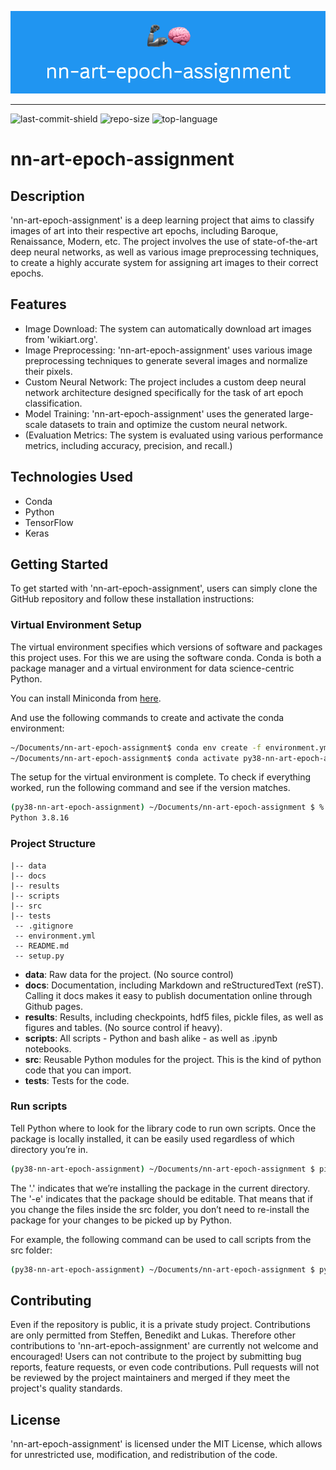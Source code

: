 ![banner](https://github.com/yonwalone/nn-art-epoch-assignment/blob/main/banner.png?raw=true)

--------------------
  ![last-commit-shield](https://img.shields.io/github/last-commit/yonwalone/nn-art-epoch-assignment?style=flat-square)   ![repo-size](https://img.shields.io/github/repo-size/yonwalone/nn-art-epoch-assignment?style=flat-square)     ![top-language](https://img.shields.io/github/languages/top/yonwalone/nn-art-epoch-assignment?style=flat-square)

# nn-art-epoch-assignment

## Description
 'nn-art-epoch-assignment' is a deep learning project that aims to classify images of art into their respective art epochs, including Baroque, Renaissance, Modern, etc. The project involves the use of state-of-the-art deep neural networks, as well as various image preprocessing techniques, to create a highly accurate system for assigning art images to their correct epochs.

## Features
* Image Download: The system can automatically download art images from 'wikiart.org'.
* Image Preprocessing: 'nn-art-epoch-assignment' uses various image preprocessing techniques to generate several images and normalize their pixels.
* Custom Neural Network: The project includes a custom deep neural network architecture designed specifically for the task of art epoch classification.
* Model Training: 'nn-art-epoch-assignment' uses the generated large-scale datasets to train and optimize the custom neural network.
* (Evaluation Metrics: The system is evaluated using various performance metrics, including accuracy, precision, and recall.)

## Technologies Used
* Conda
* Python
* TensorFlow
* Keras

## Getting Started
To get started with 'nn-art-epoch-assignment', users can simply clone the GitHub repository and follow these installation instructions:

### Virtual Environment Setup
The virtual environment specifies which versions of software and packages this project uses. For this we are using the software conda. Conda is both a package manager and a virtual environment for data science-centric Python.

You can install Miniconda from [here](https://docs.conda.io/en/latest/miniconda.html).

And use the following commands to create and activate the conda environment:

```bash
~/Documents/nn-art-epoch-assignment$ conda env create -f environment.yml
~/Documents/nn-art-epoch-assignment$ conda activate py38-nn-art-epoch-assignment
```

The setup for the virtual environment is complete. To check if everything worked, run the following command and see if the version matches.

```bash
(py38-nn-art-epoch-assignment) ~/Documents/nn-art-epoch-assignment $ % python --version
Python 3.8.16
```


### Project Structure
```
|-- data
|-- docs
|-- results
|-- scripts
|-- src
|-- tests
 -- .gitignore
 -- environment.yml
 -- README.md
 -- setup.py
```

* **data**: Raw data for the project. (No source control)
* **docs**: Documentation, including Markdown and reStructuredText (reST). Calling it docs makes it easy to publish documentation online through Github pages.
* **results**: Results, including checkpoints, hdf5 files, pickle files, as well as figures and tables. (No source control if heavy).
* **scripts**: All scripts - Python and bash alike - as well as .ipynb notebooks.
* **src**: Reusable Python modules for the project. This is the kind of python code that you can import.
* **tests**: Tests for the code.

### Run scripts
Tell Python where to look for the library code to run own scripts. Once the package is locally installed, it can be easily used regardless of which directory you’re in. 
```bash
(py38-nn-art-epoch-assignment) ~/Documents/nn-art-epoch-assignment $ pip install -e .
```
The '.' indicates that we’re installing the package in the current directory. The '-e' indicates that the package should be editable. That means that if you change the files inside the src folder, you don’t need to re-install the package for your changes to be picked up by Python.

For example, the following command can be used to call scripts from the src folder:
```bash
(py38-nn-art-epoch-assignment) ~/Documents/nn-art-epoch-assignment $ python src/download.py
```

## Contributing
Even if the repository is public, it is a private study project. Contributions are only permitted from Steffen, Benedikt and Lukas.
Therefore other contributions to 'nn-art-epoch-assignment' are currently not welcome and encouraged! Users can not contribute to the project by submitting bug reports, feature requests, or even code contributions. Pull requests will not be reviewed by the project maintainers and merged if they meet the project's quality standards.

## License
'nn-art-epoch-assignment' is licensed under the MIT License, which allows for unrestricted use, modification, and redistribution of the code.